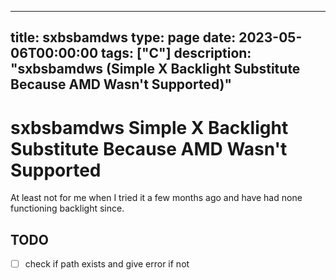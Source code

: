 
---
title: sxbsbamdws
type: page
date: 2023-05-06T00:00:00
tags: ["C"]
description: "sxbsbamdws (Simple X Backlight Substitute Because AMD Wasn't Supported)"
---


# sxbsbamdws Simple X Backlight Substitute Because AMD Wasn't Supported

At least not for me when I tried it a few months ago and have had none functioning backlight since.

## TODO
- [ ] check if path exists and give error if not
